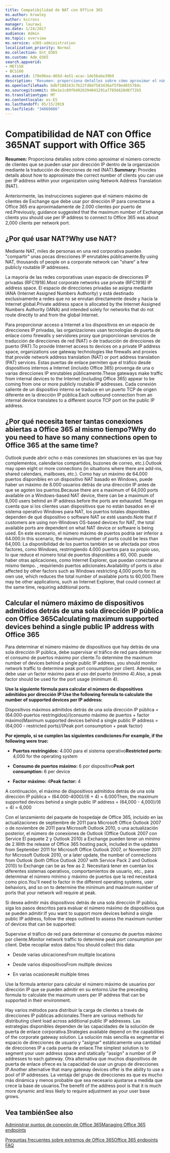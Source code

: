 ```yaml
---
title: Compatibilidad de NAT con Office 365
ms.author: krowley
author: kccross
manager: laurawi
ms.date: 1/24/2017
audience: Admin
ms.topic: overview
ms.service: o365-administration
localization_priority: Normal
ms.collection: Ent_O365
ms.custom: Adm_O365
search.appverid:
- MET150
- BCS160
ms.assetid: 170e96ea-d65d-4e51-acac-1de56abe39b9
description: 'Resumen: proporciona detalles sobre cómo aproximar el número correcto de clientes que se pueden usar por dirección IP dentro de la organización mediante la traducción de direcciones de red (NAT).'
ms.openlocfilehash: bdbf108163c7b22fd6d7583436af5f0ed655784c
ms.sourcegitcommit: 08e1e1c09f64926394043291a77856620d6f72b5
ms.translationtype: MT
ms.contentlocale: es-ES
ms.lasthandoff: 05/15/2019
ms.locfileid: "34069886"
---
```

# <a name="nat-support-with-office-365"></a><span data-ttu-id="5847c-103">Compatibilidad de NAT con Office 365</span><span class="sxs-lookup"><span data-stu-id="5847c-103">NAT support with Office 365</span></span>

 <span data-ttu-id="5847c-104">**Resumen:** Proporciona detalles sobre cómo aproximar el número correcto de clientes que se pueden usar por dirección IP dentro de la organización mediante la traducción de direcciones de red (NAT).</span><span class="sxs-lookup"><span data-stu-id="5847c-104">**Summary:** Provides details about how to approximate the correct number of clients you can use per IP address within your organization using Network Address Translation (NAT).</span></span> 
  
<span data-ttu-id="5847c-105">Anteriormente, las instrucciones sugieren que el número máximo de clientes de Exchange que debe usar por dirección IP para conectarse a Office 365 era aproximadamente de 2.000 clientes por puerto de red.</span><span class="sxs-lookup"><span data-stu-id="5847c-105">Previously, guidance suggested that the maximum number of Exchange clients you should use per IP address to connect to Office 365 was about 2,000 clients per network port.</span></span>
  
## <a name="why-use-nat"></a><span data-ttu-id="5847c-106">¿Por qué usar NAT?</span><span class="sxs-lookup"><span data-stu-id="5847c-106">Why use NAT?</span></span>

<span data-ttu-id="5847c-107">Mediante NAT, miles de personas en una red corporativa pueden "compartir" unas pocas direcciones IP enrutables públicamente.</span><span class="sxs-lookup"><span data-stu-id="5847c-107">By using NAT, thousands of people on a corporate network can "share" a few publicly routable IP addresses.</span></span>
  
<span data-ttu-id="5847c-108">La mayoría de las redes corporativas usan espacio de direcciones IP privadas (RFC1918).</span><span class="sxs-lookup"><span data-stu-id="5847c-108">Most corporate networks use private (RFC1918) IP address space.</span></span> <span data-ttu-id="5847c-109">El espacio de direcciones privadas se asigna mediante IANA (Internet Assigned Numbers Authority) y está destinado exclusivamente a redes que no se enrutan directamente desde y hacia la Internet global.</span><span class="sxs-lookup"><span data-stu-id="5847c-109">Private address space is allocated by the Internet Assigned Numbers Authority (IANA) and intended solely for networks that do not route directly to and from the global Internet.</span></span>
  
<span data-ttu-id="5847c-110">Para proporcionar acceso a Internet a los dispositivos en un espacio de direcciones IP privadas, las organizaciones usan tecnologías de puerta de enlace como firewalls y servidores proxy que proporcionan servicios de traducción de direcciones de red (NAT) o de traducción de direcciones de puerto (PAT).</span><span class="sxs-lookup"><span data-stu-id="5847c-110">To provide Internet access to devices on a private IP address space, organizations use gateway technologies like firewalls and proxies that provide network address translation (NAT) or port address translation (PAT) services.</span></span> <span data-ttu-id="5847c-111">Estas puertas de enlace permiten que el tráfico desde dispositivos internos a Internet (incluido Office 365) provenga de una o varias direcciones IP enrutables públicamente.</span><span class="sxs-lookup"><span data-stu-id="5847c-111">These gateways make traffic from internal devices to the Internet (including Office 365) appear to be coming from one or more publicly routable IP addresses.</span></span> <span data-ttu-id="5847c-112">Cada conexión saliente de un dispositivo interno se traduce en un puerto TCP de origen diferente en la dirección IP pública.</span><span class="sxs-lookup"><span data-stu-id="5847c-112">Each outbound connection from an internal device translates to a different source TCP port on the public IP address.</span></span> 
  
## <a name="why-do-you-need-to-have-so-many-connections-open-to-office-365-at-the-same-time"></a><span data-ttu-id="5847c-113">¿Por qué necesita tener tantas conexiones abiertas a Office 365 al mismo tiempo?</span><span class="sxs-lookup"><span data-stu-id="5847c-113">Why do you need to have so many connections open to Office 365 at the same time?</span></span>

<span data-ttu-id="5847c-114">Outlook puede abrir ocho o más conexiones (en situaciones en las que hay complementos, calendarios compartidos, buzones de correo, etc.).</span><span class="sxs-lookup"><span data-stu-id="5847c-114">Outlook may open eight or more connections (in situations where there are add-ins, shared calendars, mailboxes, etc.).</span></span> <span data-ttu-id="5847c-115">Como hay un máximo de 64.000 puertos disponibles en un dispositivo NAT basado en Windows, puede haber un máximo de 8.000 usuarios detrás de una dirección IP antes de que se agoten los puertos.</span><span class="sxs-lookup"><span data-stu-id="5847c-115">Because there are a maximum of 64,000 ports available on a Windows-based NAT device, there can be a maximum of 8,000 users behind an IP address before the ports are exhausted.</span></span> <span data-ttu-id="5847c-116">Tenga en cuenta que si los clientes usan dispositivos que no están basados en el sistema operativo Windows para NAT, los puertos totales disponibles dependen de qué dispositivo o software NAT se esté usando.</span><span class="sxs-lookup"><span data-stu-id="5847c-116">Note that if customers are using non-Windows OS-based devices for NAT, the total available ports are dependent on what NAT device or software is being used.</span></span> <span data-ttu-id="5847c-117">En este escenario, el número máximo de puertos podría ser inferior a 64.000.</span><span class="sxs-lookup"><span data-stu-id="5847c-117">In this scenario, the maximum number of ports could be less than 64,000.</span></span> <span data-ttu-id="5847c-118">La disponibilidad de los puertos también se ve afectada por otros factores, como Windows, restringiendo 4.000 puertos para su propio uso, lo que reduce el número total de puertos disponibles a 60, 000. puede haber otras aplicaciones, como Internet Explorer, que puedan conectarse al mismo tiempo. , requiriendo puertos adicionales.</span><span class="sxs-lookup"><span data-stu-id="5847c-118">Availability of ports is also affected by other factors such as Windows restricting 4,000 ports for its own use, which reduces the total number of available ports to 60,000.There may be other applications, such as Internet Explorer, that could connect at the same time, requiring additional ports.</span></span>
  
## <a name="calculating-maximum-supported-devices-behind-a-single-public-ip-address-with-office-365"></a><span data-ttu-id="5847c-119">Calcular el número máximo de dispositivos admitidos detrás de una sola dirección IP pública con Office 365</span><span class="sxs-lookup"><span data-stu-id="5847c-119">Calculating maximum supported devices behind a single public IP address with Office 365</span></span>

<span data-ttu-id="5847c-120">Para determinar el número máximo de dispositivos que hay detrás de una sola dirección IP pública, debe supervisar el tráfico de red para determinar el consumo de puertos máximo por cliente.</span><span class="sxs-lookup"><span data-stu-id="5847c-120">To determine the maximum number of devices behind a single public IP address, you should monitor network traffic to determine peak port consumption per client.</span></span> <span data-ttu-id="5847c-121">Además, se debe usar un factor máximo para el uso del puerto (mínimo 4).</span><span class="sxs-lookup"><span data-stu-id="5847c-121">Also, a peak factor should be used for the port usage (minimum 4).</span></span> 
  
 <span data-ttu-id="5847c-122">**Use la siguiente fórmula para calcular el número de dispositivos admitidos por dirección IP:**</span><span class="sxs-lookup"><span data-stu-id="5847c-122">**Use the following formula to calculate the number of supported devices per IP address:**</span></span>
  
<span data-ttu-id="5847c-123">Dispositivos máximos admitidos detrás de una sola dirección IP pública = (64.000-puertos restringidos)/(consumo máximo de puertos + factor máximo)</span><span class="sxs-lookup"><span data-stu-id="5847c-123">Maximum supported devices behind a single public IP address = (64,000 - restricted ports)/(Peak port consumption + peak factor)</span></span>
  
 <span data-ttu-id="5847c-124">**Por ejemplo, si se cumplen las siguientes condiciones:**</span><span class="sxs-lookup"><span data-stu-id="5847c-124">**For example, if the following were true:**</span></span>
  
- <span data-ttu-id="5847c-125">**Puertos restringidos:** 4.000 para el sistema operativo</span><span class="sxs-lookup"><span data-stu-id="5847c-125">**Restricted ports:** 4,000 for the operating system</span></span> 
    
- <span data-ttu-id="5847c-126">**Consumo de puertos máximo:** 6 por dispositivo</span><span class="sxs-lookup"><span data-stu-id="5847c-126">**Peak port consumption:** 6 per device</span></span> 
    
- <span data-ttu-id="5847c-127">**Factor máximo:** 4</span><span class="sxs-lookup"><span data-stu-id="5847c-127">**Peak factor:** 4</span></span> 
    
<span data-ttu-id="5847c-128">A continuación, el máximo de dispositivos admitidos detrás de una sola dirección IP pública = (64.000-4000)/(6 + 4) = 6.000</span><span class="sxs-lookup"><span data-stu-id="5847c-128">Then, the maximum supported devices behind a single public IP address = (64,000 - 4,000)/(6 + 4) = 6,000</span></span>
  
<span data-ttu-id="5847c-129">Con el lanzamiento del paquete de hospedaje de Office 365, incluido en las actualizaciones de septiembre de 2011 para Microsoft Office Outlook 2007 o de noviembre de 2011 para Microsoft Outlook 2010, o una actualización posterior, el número de conexiones de Outlook (Office Outlook 2007 con Service El paquete 2 y Outlook 2010) a Exchange pueden tener un mínimo de 2.</span><span class="sxs-lookup"><span data-stu-id="5847c-129">With the release of Office 365 hosting pack, included in the updates from September 2011 for Microsoft Office Outlook 2007, or November 2011 for Microsoft Outlook 2010, or a later update, the number of connections from Outlook (both Office Outlook 2007 with Service Pack 2 and Outlook 2010) to Exchange can be as few as 2.</span></span> <span data-ttu-id="5847c-130">Necesitará tener en cuentan los diferentes sistemas operativos, comportamientos de usuario, etc., para determinar el número mínimo y máximo de puertos que la red necesitará como pico.</span><span class="sxs-lookup"><span data-stu-id="5847c-130">You'll need to factor in the different operating systems, user behaviors, and so on to determine the minimum and maximum number of ports that your network will require at peak.</span></span>
  
<span data-ttu-id="5847c-131">Si desea admitir más dispositivos detrás de una sola dirección IP pública, siga los pasos descritos para evaluar el número máximo de dispositivos que se pueden admitir:</span><span class="sxs-lookup"><span data-stu-id="5847c-131">If you want to support more devices behind a single public IP address, follow the steps outlined to assess the maximum number of devices that can be supported:</span></span>
  
<span data-ttu-id="5847c-132">Supervise el tráfico de red para determinar el consumo de puertos máximo por cliente.</span><span class="sxs-lookup"><span data-stu-id="5847c-132">Monitor network traffic to determine peak port consumption per client.</span></span> <span data-ttu-id="5847c-133">Debe recopilar estos datos:</span><span class="sxs-lookup"><span data-stu-id="5847c-133">You should collect this data:</span></span>
  
- <span data-ttu-id="5847c-134">Desde varias ubicaciones</span><span class="sxs-lookup"><span data-stu-id="5847c-134">From multiple locations</span></span>
    
- <span data-ttu-id="5847c-135">Desde varios dispositivos</span><span class="sxs-lookup"><span data-stu-id="5847c-135">From multiple devices</span></span>
    
- <span data-ttu-id="5847c-136">En varias ocasiones</span><span class="sxs-lookup"><span data-stu-id="5847c-136">At multiple times</span></span>
    
<span data-ttu-id="5847c-137">Use la fórmula anterior para calcular el número máximo de usuarios por dirección IP que se pueden admitir en su entorno.</span><span class="sxs-lookup"><span data-stu-id="5847c-137">Use the preceding formula to calculate the maximum users per IP address that can be supported in their environment.</span></span>
  
<span data-ttu-id="5847c-138">Hay varios métodos para distribuir la carga de clientes a través de direcciones IP públicas adicionales.</span><span class="sxs-lookup"><span data-stu-id="5847c-138">There are various methods for distributing client load across additional public IP addresses.</span></span> <span data-ttu-id="5847c-139">Las estrategias disponibles dependen de las capacidades de la solución de puerta de enlace corporativa.</span><span class="sxs-lookup"><span data-stu-id="5847c-139">Strategies available depend on the capabilities of the corporate gateway solution.</span></span> <span data-ttu-id="5847c-140">La solución más sencilla es segmentar el espacio de direcciones de usuario y "asignar" estáticamente una cantidad de direcciones IP a cada puerta de enlace.</span><span class="sxs-lookup"><span data-stu-id="5847c-140">The simplest solution is to segment your user address space and statically "assign" a number of IP addresses to each gateway.</span></span> <span data-ttu-id="5847c-141">Otra alternativa que muchos dispositivos de puerta de enlace ofrece es la capacidad de usar un grupo de direcciones IP.</span><span class="sxs-lookup"><span data-stu-id="5847c-141">Another alternative that many gateway devices offer is the ability to use a pool of IP addresses.</span></span> <span data-ttu-id="5847c-142">La ventaja del grupo de direcciones es que es mucho más dinámica y menos probable que sea necesario ajustarse a medida que crece la base de usuarios.</span><span class="sxs-lookup"><span data-stu-id="5847c-142">The benefit of the address pool is that it is much more dynamic and less likely to require adjustment as your user base grows.</span></span>
  
## <a name="see-also"></a><span data-ttu-id="5847c-143">Vea también</span><span class="sxs-lookup"><span data-stu-id="5847c-143">See also</span></span>

[<span data-ttu-id="5847c-144">Administrar puntos de conexión de Office 365</span><span class="sxs-lookup"><span data-stu-id="5847c-144">Managing Office 365 endpoints</span></span>](https://support.office.com/article/99cab9d4-ef59-4207-9f2b-3728eb46bf9a)
  
[<span data-ttu-id="5847c-145">Preguntas frecuentes sobre extremos de Office 365</span><span class="sxs-lookup"><span data-stu-id="5847c-145">Office 365 endpoints FAQ</span></span>](https://support.office.com/article/d4088321-1c89-4b96-9c99-54c75cae2e6d)

